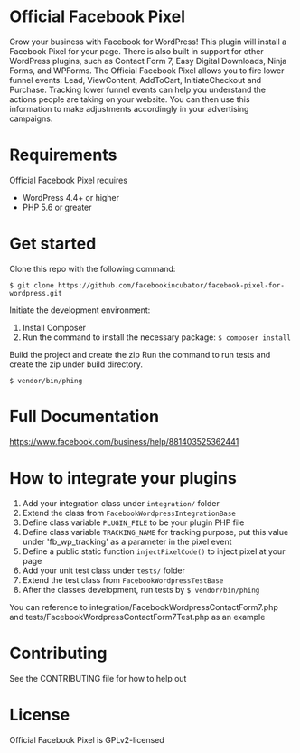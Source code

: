 # Official Facebook Pixel

Grow your business with Facebook for WordPress! This plugin will install a Facebook Pixel for your page. There is also built in support for other WordPress plugins, such as Contact Form 7, Easy Digital Downloads, Ninja Forms, and WPForms. The Official Facebook Pixel allows you to fire lower funnel events: Lead, ViewContent, AddToCart, InitiateCheckout and Purchase. Tracking lower funnel events can help you understand the actions people are taking on your website. You can then use this information to make adjustments accordingly in your advertising campaigns.

# Requirements

Official Facebook Pixel requires
* WordPress 4.4+ or higher
* PHP 5.6 or greater

# Get started

Clone this repo with the following command:

`$ git clone https://github.com/facebookincubator/facebook-pixel-for-wordpress.git`

Initiate the development environment:

1. Install Composer
2. Run the command to install the necessary package: `$ composer install`

Build the project and create the zip
Run the command to run tests and create the zip under build directory.

`$ vendor/bin/phing`

# Full Documentation

https://www.facebook.com/business/help/881403525362441

# How to integrate your plugins

1. Add your integration class under `integration/` folder
2. Extend the class from `FacebookWordpressIntegrationBase`
3. Define class variable `PLUGIN_FILE` to be your plugin PHP file
4. Define class variable `TRACKING_NAME` for tracking purpose, put this value under 'fb_wp_tracking' as a parameter in the pixel event
5. Define a public static function `injectPixelCode()` to inject pixel at your page
6. Add your unit test class under `tests/` folder
7. Extend the test class from `FacebookWordpressTestBase`
8. After the classes development, run tests by `$ vendor/bin/phing`

You can reference to integration/FacebookWordpressContactForm7.php and tests/FacebookWordpressContactForm7Test.php as an example

# Contributing

See the CONTRIBUTING file for how to help out

# License

Official Facebook Pixel is GPLv2-licensed
